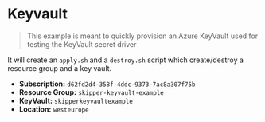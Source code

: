 # Keyvault
> This example is meant to quickly provision an Azure KeyVault used for testing the KeyVault secret driver

It will create an `apply.sh` and a `destroy.sh` script which create/destroy a resource group and a key vault.

- **Subscription:** `d62fd2d4-358f-4ddc-9373-7ac8a307f75b`
- **Resource Group:** `skipper-keyvault-example`
- **KeyVault:** `skipperkeyvaultexample`
- **Location:** `westeurope`
